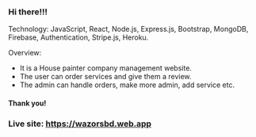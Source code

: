 ### Hi there!!!

Technology: JavaScript, React, Node.js, Express.js, Bootstrap, MongoDB, Firebase, Authentication, Stripe.js, Heroku.

Overview: 
- It is a House painter company management website.
- The user can order services and give them a review. 
- The admin can handle orders, make more admin, add service etc.


#### Thank you!
### Live site: https://wazorsbd.web.app
